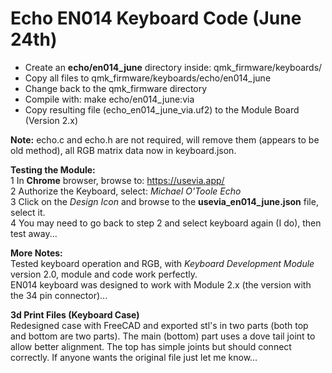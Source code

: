 # Echo EN014 Keyboard Code (June 24th)

+ Create an **echo/en014_june** directory inside: qmk_firmware/keyboards/  
+ Copy all files to qmk_firmware/keyboards/echo/en014_june
+ Change back to the qmk_firmware directory
+ Compile with: make echo/en014_june:via    
+ Copy resulting file (echo_en014_june_via.uf2) to the Module Board (Version 2.x)  

**Note:**
echo.c and echo.h are not required, will remove them (appears to be old method), all RGB matrix data now in keyboard.json.  

**Testing the Module:**  
1 In **Chrome** browser, browse to: https://usevia.app/  
2 Authorize the Keyboard, select: *Michael O'Toole Echo*  
3 Click on the *Design Icon* and browse to the **usevia_en014_june.json** file, select it.  
4 You may need to go back to step 2 and select keyboard again (I do), then test away...  

**More Notes:**  
Tested keyboard operation and RGB, with *Keyboard Development Module* version 2.0, module and code work perfectly.  
EN014 keyboard was designed to work with Module 2.x (the version with the 34 pin connector)...  

**3d Print Files (Keyboard Case)**  
Redesigned case with FreeCAD and exported stl's in two parts (both top and bottom are two parts). The main (bottom) part uses a dove tail joint to allow better alignment. The top has simple joints but should connect correctly.  If anyone wants the original file just let me know...

